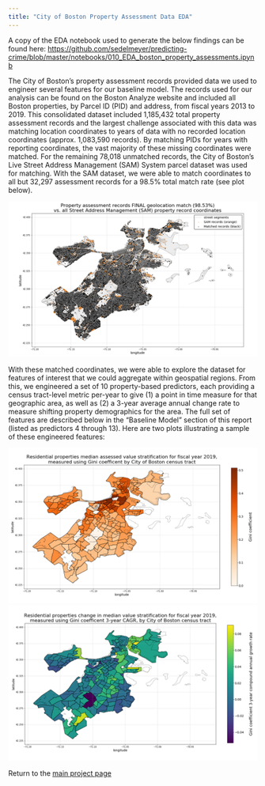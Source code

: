 ```yaml
---
title: "City of Boston Property Assessment Data EDA"
---
```


A copy of the EDA notebook used to generate the below findings can be found here:
https://github.com/sedelmeyer/predicting-crime/blob/master/notebooks/010_EDA_boston_property_assessments.ipynb 

The City of Boston’s property assessment records provided data we used to engineer several features for our baseline model. The records used for our analysis can be found on the Boston Analyze website and included all Boston properties, by Parcel ID (PID) and address, from fiscal years 2013 to 2019. This consolidated dataset included 1,185,432 total property assessment records and the largest challenge associated with this data was matching location coordinates to years of data with no recorded location coordinates (approx. 1,083,590 records). By matching PIDs for years with reporting coordinates, the vast majority of these missing coordinates were matched. For the remaining 78,018 unmatched records, the City of Boston’s Live Street Address Management (SAM) System parcel dataset was used for matching. With the SAM dataset, we were able to match coordinates to all but 32,297 assessment records for a 98.5% total match rate (see plot below).

![property-location-match](https://raw.githubusercontent.com/sedelmeyer/predicting-crime/master/figures/property/match-FINAL.png)

With these matched coordinates, we were able to explore the dataset for features of interest that we could aggregate within geospatial regions. From this, we engineered a set of 10 property-based predictors, each providing a census tract-level metric per-year to give (1) a point in time measure for that geographic area, as well as (2) a 3-year average annual change rate to measure shifting property demographics for the area. The full set of features are described below in the “Baseline Model” section of this report (listed as predictors 4 through 13). Here are two plots illustrating a sample of these engineered features:

<img src="https://raw.githubusercontent.com/sedelmeyer/predicting-crime/master/figures/property/property-residential-median-gini-by-census%20tract.png" alt="property-median-value-gini-by-tract" width="600"/>

<img src="https://raw.githubusercontent.com/sedelmeyer/predicting-crime/master/figures/property/property-residential-median-gini-CAGR-by-census%20tract.png" alt="property-median-value-gini-by-tract-3yr-cagr" width="600"/>

Return to the [main project page](index.md)

